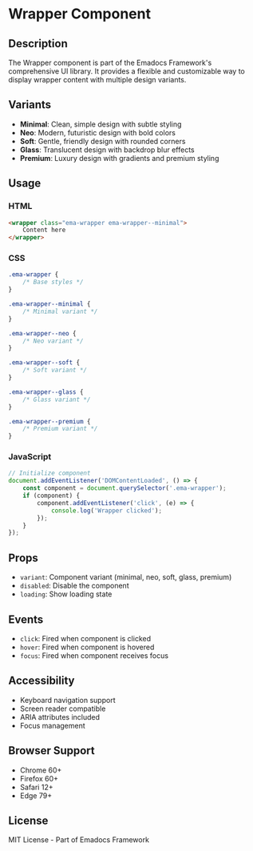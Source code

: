 # Wrapper Component

## Description
The Wrapper component is part of the Emadocs Framework's comprehensive UI library. It provides a flexible and customizable way to display wrapper content with multiple design variants.

## Variants
- **Minimal**: Clean, simple design with subtle styling
- **Neo**: Modern, futuristic design with bold colors
- **Soft**: Gentle, friendly design with rounded corners
- **Glass**: Translucent design with backdrop blur effects
- **Premium**: Luxury design with gradients and premium styling

## Usage

### HTML
```html
<wrapper class="ema-wrapper ema-wrapper--minimal">
    Content here
</wrapper>
```

### CSS
```css
.ema-wrapper {
    /* Base styles */
}

.ema-wrapper--minimal {
    /* Minimal variant */
}

.ema-wrapper--neo {
    /* Neo variant */
}

.ema-wrapper--soft {
    /* Soft variant */
}

.ema-wrapper--glass {
    /* Glass variant */
}

.ema-wrapper--premium {
    /* Premium variant */
}
```

### JavaScript
```javascript
// Initialize component
document.addEventListener('DOMContentLoaded', () => {
    const component = document.querySelector('.ema-wrapper');
    if (component) {
        component.addEventListener('click', (e) => {
            console.log('Wrapper clicked');
        });
    }
});
```

## Props
- `variant`: Component variant (minimal, neo, soft, glass, premium)
- `disabled`: Disable the component
- `loading`: Show loading state

## Events
- `click`: Fired when component is clicked
- `hover`: Fired when component is hovered
- `focus`: Fired when component receives focus

## Accessibility
- Keyboard navigation support
- Screen reader compatible
- ARIA attributes included
- Focus management

## Browser Support
- Chrome 60+
- Firefox 60+
- Safari 12+
- Edge 79+

## License
MIT License - Part of Emadocs Framework
